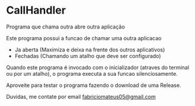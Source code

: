 # CallHandler
Programa que chama outra abre outra aplicação

Este programa possui a funcao de chamar uma outra aplicacao
 - Ja aberta (Maximiza e deixa na frente dos outros aplicativos)
 - Fechadas (Chamando um atalho que deve ser configurado)
 
Quando este programa é invocado com o inicializador (atraves do terminal ou por um atalho), o programa executa a sua funcao silenciosamente.

Aproveite para testar o programa fazendo o download de uma Release.

Duvidas, me contate por email fabriciomateus05@gmail.com
